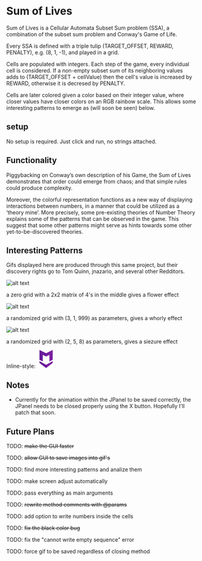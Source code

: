 ﻿# Sum of Lives
Sum of Lives is a Cellular Automata Subset Sum problem (SSA), a combination of the subset sum problem and Conway's Game of Life.

Every SSA is defined with a triple tulip (TARGET_OFFSET, REWARD, PENALTY), e.g. (8, 1, -1), and played in a grid. 

Cells are populated with integers. Each step of the game, every individual cell is considered. If a non-empty subset sum of its neighboring values adds to (TARGET_OFFSET + cellValue) then the cell's value is increased by REWARD, otherwise it is decresed by PENALTY.

Cells are later colored given a color based on their integer value, where closer values have closer colors on an RGB rainbow scale. This allows some interesting patterns to emerge as (will soon be seen) below. 

## setup

No setup is required. Just click and run, no strings attached. 

## Functionality 

Piggybacking on Conway’s own description of his Game, the Sum of Lives demonstrates that order could emerge from chaos; and that simple rules could produce complexity. 

Moreover, the colorful representation functions as a new way of displaying interactions between numbers, in a manner that could be utilized as a ‘theory mine’. More precisely, some pre-existing theories of Number Theory explains some of the patterns that can be observed in the game. This suggest that some other patterns might serve as hints towards some other yet-to-be-discovered theories. 


## Interesting Patterns 

Gifs displayed here are produced through this same project, but their discovery rights go to Tom Quinn, jnazario, and several other Redditors. 

![alt text](https://raw.github.com/OmarAlSughayer/Sum-of-Lives/tree/master/bin/Debug/world1.gif)

a zero grid with a 2x2 matrix of 4's in the middle gives a flower effect

![alt text](https://raw.github.com/OmarAlSughayer/Sum-of-Lives/tree/master/bin/Debug/world2.gif)

a randomized grid with (3, 1, 999) as parameters, gives a whorly effect

![alt text](https://raw.github.com/OmarAlSughayer/Sum-of-Lives/tree/master/bin/Debug/world3.gif)

a randomized grid with (2, 5, 8) as parameters, gives a siezure effect



Inline-style: 
![alt text](https://github.com/adam-p/markdown-here/raw/master/src/common/images/icon48.png "Logo Title Text 1")


## Notes 

  * Currently for the animation within the JPanel to be saved correctly, the JPanel needs to be closed properly using the X button. Hopefully I'll patch that soon. 

## Future Plans 

TODO: ~~make the GUI faster~~

TODO: ~~allow GUI to save images into gif's~~

TODO: find more interesting patterns and analize them

TODO: make screen adjust automatically

TODO: pass everything as main arguments

TODO: ~~rewrite method comments with @params~~

TODO: add option to write numbers inside the cells

TODO: ~~fix the black color bug~~

TODO: fix the "cannot write empty sequence" error

TODO: force gif to be saved regardless of closing method